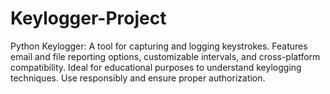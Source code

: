 # Keylogger-Project
Python Keylogger: A tool for capturing and logging keystrokes. Features email and file reporting options, customizable intervals, and cross-platform compatibility. Ideal for educational purposes to understand keylogging techniques. Use responsibly and ensure proper authorization.
